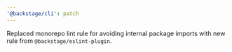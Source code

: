 ```yaml
---
'@backstage/cli': patch
---
```


Replaced monorepo lint rule for avoiding internal package imports with new rule from `@backstage/eslint-plugin`.
